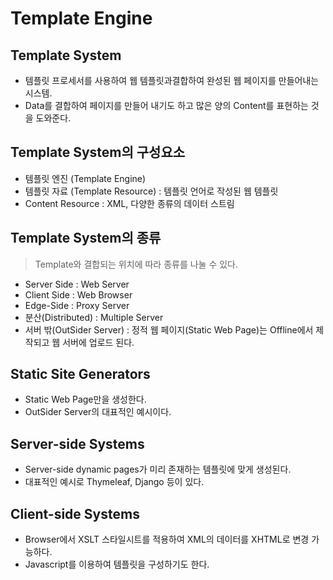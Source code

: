 # Template Engine

## Template System

- 템플릿 프로세서를 사용하여 웹 템플릿과결합하여 완성된 웹 페이지를 만들어내는 시스템.
- Data를 결합하여 페이지를 만들어 내기도 하고 많은 양의 Content를 표현하는 것을 도와준다.

## Template System의 구성요소

- 템플릿 엔진 (Template Engine)
- 템플릿 자료 (Template Resource) : 템플릿 언어로 작성된 웹 템플릿
- Content Resource : XML, 다양한 종류의 데이터 스트림

## Template System의 종류

> Template와 결합되는 위치에 따라 종류를 나눌 수 있다.
> <br>

- Server Side : Web Server
- Client Side : Web Browser
- Edge-Side : Proxy Server
- 분산(Distributed) : Multiple Server
- 서버 밖(OutSider Server) : 정적 웹 페이지(Static Web Page)는 Offline에서 제작되고 웹 서버에 업로드 된다.

## Static Site Generators

- Static Web Page만을 생성한다.
- OutSider Server의 대표적인 예시이다.

## Server-side Systems

- Server-side dynamic pages가 미리 존재하는 템플릿에 맞게 생성된다.
- 대표적인 예시로 Thymeleaf, Django 등이 있다.

## Client-side Systems

- Browser에서 XSLT 스타일시트를 적용하여 XML의 데이터를 XHTML로 변경 가능하다.
- Javascript를 이용하여 템플릿을 구성하기도 한다.
